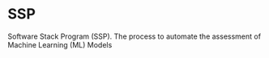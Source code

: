 # SSP
Software Stack Program (SSP). The process to automate the assessment of Machine Learning (ML) Models

